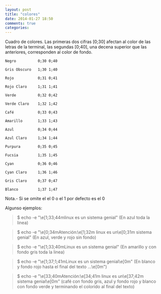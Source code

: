 ```yaml
---
layout: post
title: "colores"
date: 2014-01-27 18:50
comments: true
categories: 
---
```

Cuadro de colores. Las primeras dos cifras [0;30] afectan al color de las letras de la terminal, las segundas [0;40], una decena superior que las anteriores, corresponden al color de fondo.

	Negro          0;30	0;40  

	Gris Obscuro   1;30	1;40

	Rojo           0;31	0;41  

	Rojo Claro     1;31	1;41

	Verde          0;32	0;42  

	Verde Claro    1;32	1;42

	Café           0;33	0;43  

	Amarillo       1;33	1;43

	Azul           0;34	0;44   

	Azul Claro     1;34	1;44

	Purpura        0;35	0;45  

	Fucsia         1;35	1;45

	Cyan           0;36	0;46   

	Cyan Claro     1;36	1;46

	Gris Claro     0;37	0;47   

	Blanco         1;37	1;47

Nota.- Si se omite el el 0 o el 1 por defecto es el 0

Algunso ejemplos:

>$ echo -e "\e[1;33;44mlinux es un sistema genial" (En azul toda la linea)

>$ echo -e "\e[0;34mAtención:\e[1;32m linux es un\e[0;31m sistema genial" (En azul, verde y rojo sin fondo)

>$ echo -e "\e[1;33;40mLinux es un sistema genial" (En amarillo y con fondo gris toda la linea)

>$ echo -e "\e[1;37;1;41mLinux es un sistema genial\e[0m" (En blanco y fondo rojo hasta el final del texto  ...\e[0m")

>$ echo -e "\e[33;40mAtención:\e[34;41m linux es un\e[37;42m sistema genial\e[0m" (café con fondo gris, azul y fondo rojo y blanco con fondo verde y terminando el colorido al final del texto) 

